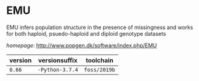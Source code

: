 # EMU

EMU infers population structure in the presence of missingness and works for both haploid, psuedo-haploid and diploid genotype datasets

*homepage*: <http://www.popgen.dk/software/index.php/EMU>

version | versionsuffix | toolchain
--------|---------------|----------
``0.66`` | ``-Python-3.7.4`` | ``foss/2019b``
